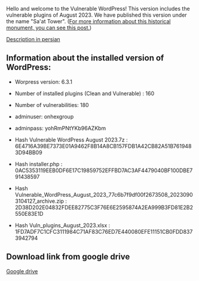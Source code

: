 Hello and welcome to the Vulnerable WordPress!
This version includes the vulnerable plugins of August 2023.
We have published this version under the name "Sa'at Tower". ([For more information about this historical monument, you can see this post.](https://en.wikipedia.org/wiki/Sa%27at_Tower)) 

[Description in persian](https://onhexgroup.ir/vulnerable-wordpress-august-2023/)

## Information about the installed version of WordPress:

- Worpress version: 6.3.1
- Number of installed plugins (Clean and Vulnerable) : 160
- Number of vulnerabilities: 180
- adminuser: onhexgroup
- adminpass: yohRmPNtYKb96AZKbm


- Hash Vulnerable WordPress August 2023.7z : 6E4716A39BE7373E01A9462F8B14A8CB157FDB1A42CB82A51B7619483D94BB09
- Hash installer.php : 0AC5353119EEB0DF6E17C19859752EFFBD7AC3AF4479040BF100DBE791438597
- Hash Vulnerable_WordPress_August_2023_77c6b7f9df00f2673508_20230903104127_archive.zip : 2D38D202E04832FDEE82775C3F76E6E2595874A2EA999B3FD81E2B2550E83E1D
- Hash Vuln_plugins_August_2023.xlsx : 1FD7ADF7C1CFC3111984C71AF83C76ED7E440080EFE11151CB0FDD8373942794

## Download link from google drive
[Google drive](https://drive.google.com/drive/folders/1W1aEcYxtcdJGxq9A9dPPE5DtopydwKDO)

